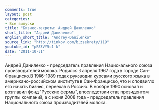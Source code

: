 ```yaml
---
comments: true
layout: post
categories:
- Все выпуски
title: "Бизнес-секреты: Андрей Даниленко"
short_title: "Андрей Даниленко"
english_short_title: "Andrey-Danilenko"
source_link: "http://tinkov.com/bizsekrety/119"
youtube_id: "pBB3VY5c1-k"
date: "2011-10-21"
---
```

Андрей Даниленко - председатель правления Национального союза производителей молока. Родился 6 апреля 1967 года в городе Сан-Франциско.В 1986-1989 годах руководил курсами русского языка в американо-российском институте в Сан-Франциско, что и сподвигло его начать бизнес, переехав в Россию. В ноябре 1993  основал и возглавил фонд "Русские фермы", впоследствии став президентом группы компаний, а с июня 2008 года - председатель правления Национального союза производителей молока.
